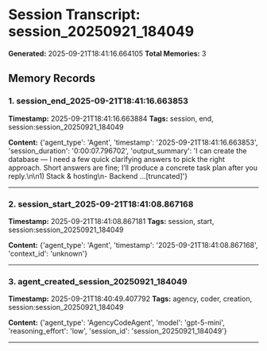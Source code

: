 # Session Transcript: session_20250921_184049

**Generated:** 2025-09-21T18:41:16.664105
**Total Memories:** 3

## Memory Records

### 1. session_end_2025-09-21T18:41:16.663853

**Timestamp:** 2025-09-21T18:41:16.663884
**Tags:** session, end, session:session_20250921_184049

**Content:** {'agent_type': 'Agent', 'timestamp': '2025-09-21T18:41:16.663853', 'session_duration': '0:00:07.796702', 'output_summary': 'I can create the database — I need a few quick clarifying answers to pick the right approach. Short answers are fine; I’ll produce a concrete task plan after you reply.\n\n1) Stack & hosting\n- Backend ...[truncated]'}

---

### 2. session_start_2025-09-21T18:41:08.867168

**Timestamp:** 2025-09-21T18:41:08.867181
**Tags:** session, start, session:session_20250921_184049

**Content:** {'agent_type': 'Agent', 'timestamp': '2025-09-21T18:41:08.867168', 'context_id': 'unknown'}

---

### 3. agent_created_session_20250921_184049

**Timestamp:** 2025-09-21T18:40:49.407792
**Tags:** agency, coder, creation, session:session_20250921_184049

**Content:** {'agent_type': 'AgencyCodeAgent', 'model': 'gpt-5-mini', 'reasoning_effort': 'low', 'session_id': 'session_20250921_184049'}

---

